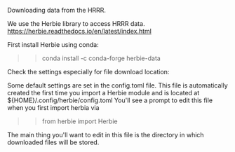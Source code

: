 Downloading data from the HRRR.

We use the Herbie library to access HRRR data.
https://herbie.readthedocs.io/en/latest/index.html

First install Herbie using conda:
>>conda install -c conda-forge herbie-data

Check the settings especially for file download location:

Some default settings are set in the config.toml file. This file is automatically created the first time you import a Herbie module and is located at
    ${HOME}/.config/herbie/config.toml
You'll see a prompt to edit this file when you first import herbia via
>> from herbie import Herbie

The main thing you'll want to edit in this file is the directory in which downloaded files will be stored.
